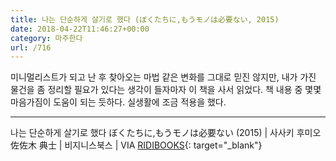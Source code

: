 ```yaml
---
title: 나는 단순하게 살기로 했다 (ぼくたちに,もうモノは必要ない, 2015)
date: 2018-04-22T11:46:27+00:00
category: 마주한다
url: /716
---
```


미니멀리스트가 되고 난 후 찾아오는 마법 같은 변화를 그대로 믿진 않지만, 내가 가진 물건을 좀 정리할 필요가 있다는 생각이 들자마자 이 책을 사서 읽었다. 책 내용 중 몇몇 마음가짐이 도움이 되는 듯하다. 실생활에 조금 적용을 했다.

---

나는 단순하게 살기로 했다 ぼくたちに,もうモノは必要ない (2015) | 사사키 후미오 佐佐木 典士&nbsp;| 비지니스북스 | VIA [RIDIBOOKS](http://ridibooks.com){: target="\_blank"}
